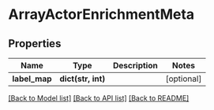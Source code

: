 # ArrayActorEnrichmentMeta

## Properties
Name | Type | Description | Notes
------------ | ------------- | ------------- | -------------
**label_map** | **dict(str, int)** |  | [optional] 

[[Back to Model list]](../README.md#documentation-for-models) [[Back to API list]](../README.md#documentation-for-api-endpoints) [[Back to README]](../README.md)

